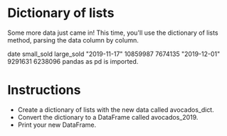 # Dictionary of lists
Some more data just came in! This time, you'll use the dictionary of lists method, parsing the data column by column.

date	small_sold	large_sold
"2019-11-17"	10859987	7674135
"2019-12-01"	9291631	6238096
pandas as pd is imported.

# Instructions
- Create a dictionary of lists with the new data called avocados_dict.
- Convert the dictionary to a DataFrame called avocados_2019.
- Print your new DataFrame.
